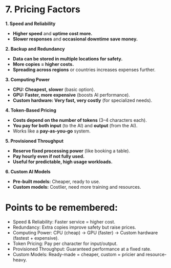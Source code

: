 # 7. Pricing Factors
**1. Speed and Reliability**
- **Higher speed** and **uptime cost more.**
- **Slower responses** and **occasional downtime save money.**

**2. Backup and Redundancy**
- **Data can be stored in multiple locations for safety.**
- **More copies = higher costs.**
- **Spreading across regions** or countries increases expenses further.

**3. Computing Power**
- **CPU: Cheapest, slower** (basic option).
- **GPU: Faster, more expensive** (boosts AI performance).
- **Custom hardware: Very fast, very costly** (for specialized needs).

**4. Token-Based Pricing**
- **Costs depend on the number of tokens** (3–4 characters each).
- **You pay for both input** (to the AI) and **output** (from the AI).
- Works like a **pay-as-you-go** system.

**5. Provisioned Throughput**
- **Reserve fixed processing power** (like booking a table).
- **Pay hourly even if not fully used.**
- **Useful for predictable, high usage workloads.**

**6. Custom AI Models**
- **Pre-built models:** Cheaper, ready to use.
- **Custom models:** Costlier, need more training and resources.

# Points to be remembered:
- Speed & Reliability: Faster service = higher cost.
- Redundancy: Extra copies improve safety but raise prices.
- Computing Power: CPU (cheap) → GPU (faster) → Custom hardware (fastest + expensive).
- Token Pricing: Pay per character for input/output.
- Provisioned Throughput: Guaranteed performance at a fixed rate.
- Custom Models: Ready-made = cheaper, custom = pricier and resource-heavy.


